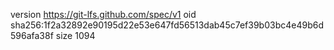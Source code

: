 version https://git-lfs.github.com/spec/v1
oid sha256:1f2a32892e90195d22e53e647fd56513dab45c7ef39b03bc4e49b6d596afa38f
size 1094
